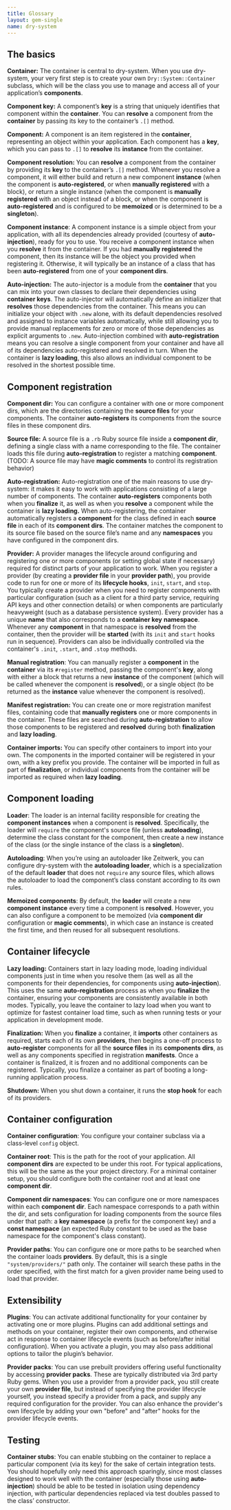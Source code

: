```yaml
---
title: Glossary
layout: gem-single
name: dry-system
---
```


## The basics

**Container:** The container is central to dry-system. When you use dry-system, your very first step is to create your own `Dry::System::Container` subclass, which will be the class you use to manage and access all of your application’s **components**.

**Component key:** A component’s **key** is a string that uniquely identifies that component within the **container**. You can **resolve** a component from the **container** by passing its key to the container’s `.[]` method.

**Component:** A component is an item registered in the **container**, representing an object within your application. Each component has a **key**, which you can pass to `.[]` to **resolve** its **instance** from the container.

**Component resolution:** You can **resolve** a component from the container by providing its **key** to the container’s `.[]` method. Whenever you resolve a component, it will either build and return a new component **instance** (when the component is **auto-registered**, or when **manually registered** with a block), or return a single instance (when the component is **manually registered** with an object instead of a block, or when the component is **auto-registered** and is configured to be **memoized** or is determined to be a **singleton**).

**Component instance**: A component instance is a simple object from your application, with all its dependencies already provided (courtesy of **auto-injection**), ready for you to use. You receive a component instance when you **resolve** it from the container. If you had **manually registered** the component, then its instance will be the object you provided when registering it. Otherwise, it will typically be an instance of a class that has been **auto-registered** from one of your **component dirs**.

**Auto-injection:** The auto-injector is a module from the **container** that you can mix into your own classes to declare their dependencies using **container keys**. The auto-injector will automatically define an initializer that **resolves** those dependencies from the container. This means you can initialize your object with `.new` alone, with its default dependencies resolved and assigned to instance variables automatically, while still allowing you to provide manual replacements for zero or more of those dependencies as explicit arguments to `.new`. Auto-injection combined with **auto-registration** means you can resolve a single component from your container and have all of its dependencies auto-registered and resolved in turn. When the container is **lazy loading**, this also allows an individual component to be resolved in the shortest possible time.

## Component registration

**Component dir:** You can configure a container with one or more component dirs, which are the directories containing the **source files** for your components. The container **auto-registers** its components from the source files in these component dirs.

**Source file:** A source file is a `.rb` Ruby source file inside a **component dir**, defining a single class with a name corresponding to the file. The container loads this file during **auto-registration** to register a matching **component**. (TODO: A source file may have **magic comments** to control its registration behavior)

**Auto-registration:** Auto-registration one of the main reasons to use dry-system: it makes it easy to work with applications consisting of a large number of components. The container **auto-registers** components both when you **finalize** it, as well as when you **resolve** a component while the container is **lazy loading.**  When auto-registering, the container automatically registers a **component** for the class defined in each **source file** in each of its **component dirs**. The container matches the component to its source file based on the source file’s name and any **namespaces** you have configured in the component dirs.

**Provider:** A provider manages the lifecycle around configuring and registering one or more components (or setting global state if necessary) required for distinct parts of your application to work. When you register a provider (by creating a **provider file** in your **provider path**), you provide code to run for one or more of its **lifecycle hooks**, `init`, `start`, and `stop`. You typically create a provider when you need to register components with particular configuration (such as a client for a third party service, requiring API keys and other connection details) or when components are particularly heavyweight (such as a database persistence system). Every provider has a unique **name** that also corresponds to a **container key** **namespace**. Whenever any **component** in that namespace is **resolved** from the container, then the provider will be **started** (with its `init` and `start` hooks run in sequence). Providers can also be individually controlled via the container's `.init`, `.start`, and `.stop` methods.

**Manual registration**: You can manually register a **component** in the **container** via its `#register` method, passing the component's **key**, along with either a block that returns a new **instance** of the component (which will be called whenever the component is **resolved**), or a single object (to be returned as the **instance** value whenever the component is resolved).

**Manifest registration:** You can create one or more registration manifest files, containing code that **manually registers** one or more components in the container. These files are searched during **auto-registration** to allow those components to be registered and **resolved** during both **finalization** and **lazy loading**.

**Container imports:** You can specify other containers to import into your own. The components in the imported container will be registered in your own, with a key prefix you provide. The container will be imported in full as part of **finalization**, or individual components from the container will be imported as required when **lazy loading**.

## Component loading

**Loader**: The loader is an internal facility responsible for creating the **component instances** when a component is **resolved**. Specifically, the loader will `require` the component's source file (unless **autoloading**), determine the class constant for the component, then create a new instance of the class (or the single instance of the class is a **singleton**).

**Autoloading**: When you’re using an autoloader like Zeitwerk, you can configure dry-system with the **autoloading loader**, which is a specialization of the default **loader** that does not `require` any source files, which allows the autoloader to load the component’s class constant according to its own rules.

**Memoized components**: By default, the **loader** will create a new **component instance** every time a component is **resolved**. However, you can also configure a component to be memoized (via **component dir** configuration or **magic comments**), in which case an instance is created the first time, and then reused for all subsequent resolutions.

## Container lifecycle

**Lazy loading:** Containers start in lazy loading mode, loading individual components just in time when you resolve them (as well as all the components for their dependencies, for components using **auto-injection**). This uses the same **auto-registration** process as when you **finalize** the container, ensuring your components are consistently available in both modes. Typically, you leave the container to lazy load when you want to optimize for fastest container load time, such as when running tests or your application in development mode.

**Finalization:** When you **finalize** a container, it **imports** other containers as required, starts each of its own **providers**, then begins a one-off process to **auto-register** components for all the **source files** in its **components dirs**, as well as any components specified in registration **manifests**. Once a container is finalized, it is frozen and no additional components can be registered. Typically, you finalize a container as part of booting a long-running application process.

**Shutdown:** When you shut down a container, it runs the **stop hook** for each of its providers.

## Container configuration

**Container configuration**: You configure your container subclass via a class-level `config` object.

**Container root**: This is the path for the root of your application. All **component dirs** are expected to be under this root. For typical applications, this will be the same as the your project directory. For a minimal container setup, you should configure both the container root and at least one **component dir**.

**Component dir namespaces**: You can configure one or more namespaces within each **component dir**. Each namespace corresponds to a path within the dir, and sets configuration for loading components from the source files under that path: a **key namespace** (a prefix for the component key) and a **const namespace** (an expected Ruby constant to be used as the base namespace for the component's class constant).

**Provider paths**: You can configure one or more paths to be searched when the container loads **providers**. By default, this is a single `"system/providers/"` path only. The container will search these paths in the order specified, with the first match for a given provider name being used to load that provider.

## Extensibility

**Plugins**: You can activate additional functionality for your container by activating one or more plugins. Plugins can add additional settings and methods on your container, register their own components, and otherwise act in response to container lifecycle events (such as before/after initial configuration). When you activate a plugin, you may also pass additional options to tailor the plugin’s behavior.

**Provider packs**: You can use prebuilt providers offering useful functionality by accessing **provider packs**. These are typically distributed via 3rd party Ruby gems. When you use a provider from a provider pack, you still create your own **provider file**, but instead of specifying the provider lifecycle yourself, you instead specify a provider from a pack, and supply any required configuration for the provider. You can also enhance the provider's own lifecycle by adding your own "before" and "after" hooks for the provider lifecycle events.

## Testing

**Container stubs**: You can enable stubbing on the container to replace a particular component (via its key) for the sake of certain integration tests. You should hopefully only need this approach sparingly, since most classes designed to work well with the container (especially those using **auto-injection**) should be able to be tested in isolation using dependency injection, with particular dependencies replaced via test doubles passed to the class’ constructor.
